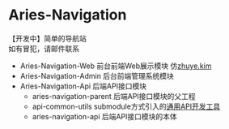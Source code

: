 # Aries-Navigation

【开发中】简单的导航站  
如有冒犯，请邮件联系

* Aries-Navigation-Web 前台前端Web展示模块 仿[zhuye.kim](https://www.zhuye.kim/)
* Aries-Navigation-Admin 后台前端管理系统模块
* Aries-Navigation-Api 后端API接口模块
  * aries-navigation-parent 后端API接口模块的父工程
  * api-common-utils submodule方式引入的[通用API开发工具](https://github.com/kuretru/Api-Common-Utils)
  * aries-navigation-api 后端API接口模块的本体
